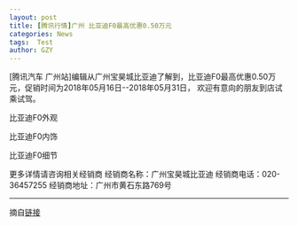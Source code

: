 ```yaml
---
layout: post
title: [腾讯行情]广州 比亚迪F0最高优惠0.50万元
categories: News
tags:  Test
author: GZY
---
```


[腾讯汽车 广州站]编辑从广州宝昊城比亚迪了解到，比亚迪F0最高优惠0.50万元，促销时间为2018年05月16日--2018年05月31日， 欢迎有意向的朋友到店试乘试驾。

比亚迪F0外观

比亚迪F0内饰

比亚迪F0细节

更多详情请咨询相关经销商 经销商名称：广州宝昊城比亚迪 经销商电话：020-36457255 经销商地址：广州市黄石东路769号

*****

摘自[链接](http://auto.qq.com/a/20180516/012636.htm)